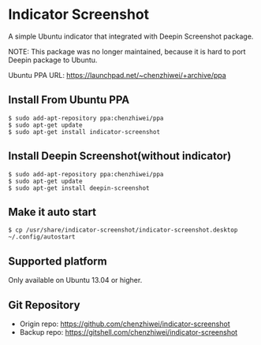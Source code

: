 # Indicator Screenshot

A simple Ubuntu indicator that integrated with Deepin Screenshot package.

NOTE: This package was no longer maintained, because it is hard to port Deepin package to Ubuntu.

Ubuntu PPA URL: <https://launchpad.net/~chenzhiwei/+archive/ppa>

## Install From Ubuntu PPA

```
$ sudo add-apt-repository ppa:chenzhiwei/ppa
$ sudo apt-get update
$ sudo apt-get install indicator-screenshot
```

## Install Deepin Screenshot(without indicator)

```
$ sudo add-apt-repository ppa:chenzhiwei/ppa
$ sudo apt-get update
$ sudo apt-get install deepin-screenshot
```

## Make it auto start

```
$ cp /usr/share/indicator-screenshot/indicator-screenshot.desktop ~/.config/autostart
```

## Supported platform

Only available on Ubuntu 13.04 or higher.

## Git Repository

* Origin repo: <https://github.com/chenzhiwei/indicator-screenshot>
* Backup repo: <https://gitshell.com/chenzhiwei/indicator-screenshot>
